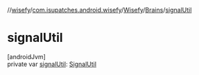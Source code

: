 //[wisefy](../../../../index.md)/[com.isupatches.android.wisefy](../../index.md)/[Wisefy](../index.md)/[Brains](index.md)/[signalUtil](signal-util.md)

# signalUtil

[androidJvm]\
private var [signalUtil](signal-util.md): [SignalUtil](../../../com.isupatches.android.wisefy.signal/-signal-util/index.md)
